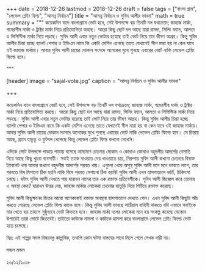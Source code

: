 +++
date = 2018-12-26
lastmod = 2018-12-26
draft = false
tags = ["বাংলা গ্রাম", "লেভেল প্লেইং ফিল্ড", "আসন্ন নির্বাচন"]
title = "আসন্ন নির্বাচন ও সুবিদ আলীর ভাবনা"
math = true
summary = """
কয়েকদিন বাদে বাংলাগ্রামে ভোট হবে, সেই উপলক্ষে বড় তিনটি দল যথাক্রমে; জাহাজ মার্কা, গমেরশীষ মার্কা ও ট্রাক্টর মার্কা নিয়ে প্রতিযোগিতা করছে। আরো কিছু ছোট দল আছে যারা রামদা, সিলিং ফ্যান, আলতা ও লিপিস্টিক মার্কা নিয়ে লড়ছে। সুবিদ আলী এবার নতুন ভোটার হয়েছে তাই ভোট নিয়ে তার ভীষণ আগ্রহ। কিন্তু সুবিদ আলীর চিন্তা হচ্ছে ব্যালট পেপার ও ইভিএম নামে কি একটা মেশিন এনেছে তাতে যেখানেই সীল মারা হয় না কেন যাবে ওই জাহাজ মার্কায়। আবার সুবিদ আলী চায়ের দোকান সংসদে অনেকের মুখে শুনছে এবারের ভোট নাকি লেভেল প্লেয়িং ফিল্ডে হবে। 

"""

[header]
image = "sajal-vote.jpg"
caption = "আসন্ন নির্বাচন ও সুবিদ আলীর ভাবনা"

+++

কয়েকদিন বাদে বাংলাগ্রামে ভোট হবে, সেই উপলক্ষে বড় তিনটি দল যথাক্রমে; জাহাজ মার্কা, গমেরশীষ মার্কা ও ট্রাক্টর মার্কা নিয়ে প্রতিযোগিতা করছে। আরো কিছু ছোট দল আছে যারা রামদা, সিলিং ফ্যান, আলতা ও লিপিস্টিক মার্কা নিয়ে লড়ছে। সুবিদ আলী এবার নতুন ভোটার হয়েছে তাই ভোট নিয়ে তার ভীষণ আগ্রহ। কিন্তু সুবিদ আলীর চিন্তা হচ্ছে ব্যালট পেপার ও ইভিএম নামে কি একটা মেশিন এনেছে তাতে যেখানেই সীল মারা হয় না কেন যাবে ওই জাহাজ মার্কায়। আবার সুবিদ আলী চায়ের দোকান সংসদে অনেকের মুখে শুনছে এবারের ভোট নাকি লেভেল প্লেয়িং ফিল্ডে হবে। সে চিন্তায় আছে, গ্রামে হাডুডু ও ফুটবল খেলেছে কিন্তু লেভেল প্লেয়িং ফিল্ড কখনো দেখেনি।

এদিকে ভোট উপলক্ষে পাড়ায় পাড়ায় বসেছে ভ্রাম্যমাণ চেতনার দোকান ও কোথাও কোথাও বহুদলীয় আদর্শের বেসাতি নিয়ে আছে কিছু খুচরা ব্যবসায়ী। সবাই তাকে দাওয়াত দেয় খাওয়াতে চায়, নিরুপায় সুবিদ আলী কখনো চেতনার বিষাক্ত ট্যাবলেট খায় আবার কখনো বহুদলীয় আদর্শের শরবত খায়। এগুলো খেয়ে অসুস্থ সুবিদ আলী মনে মনে ভাবতে লাগে, তার শরবতে বিষ মিশানো ঠিক হয়নি নাকি বিষে শরবত মেশানো ঠিক হয়নি! সুবিদ আলী এখন হাসপাতালে ভর্তি, চিকিৎসা চলছে। হটাৎ সুবিদ আলী দেখতে পায় হারাধন নামের তার এক রক্তাক্ত প্রতিবেশীকে। সুবিদ আলী জিজ্ঞেস করে তোমার এ অবস্থা কেন? হারাধন উত্তর দেয়, জাহাজ মার্কার লোকেরা চেতনার হাতুড়ি দিয়ে পিটিয়ে রক্তাক্ত করেছে। 

সুবিদ আলী কিছুক্ষনের ভিতর আরো অনেককেই রক্তাক্ত অবস্থায় হাসপাতালে দেখতে পেল। এখন সুবিদ আলী কিছুটা আঁচ করতে পেরেছে লেভেল প্লেয়িং ফিল্ড কাকে বলে। কিন্তু সুবিদ আলী ভাবছে লাঠিয়াল বাহিনী থাকতে যদি এভাবে সবাইকে মার খেতে হয় তাহলে সুষ্ঠুভাবে ভোট কিভাবে হবে। জাহাজ মার্কা দলের লোকেরা মনে হয় সংকল্প করেছে যেকোন উপায়েই তারা ভোটে জিতবেই।তাইতো কাউকে মামলা ও কাউকে হামলা করে বাংলাগ্রামে লেভেল প্লেইং ফিল্ডে ভোট হতে চলেছে।

বিদ্র: এই গল্পের সমস্ত বিষয়বস্তু কাল্পনিক, তথাপি কোন ঘটনা বাস্তবের সাথে মিলে গেলে লেখক দায়ী নয়।

সজল মন্ডল

২৬/১২/২০১৮
